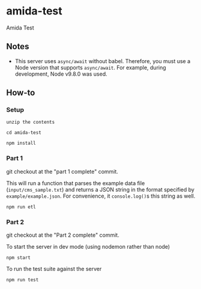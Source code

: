 # amida-test

Amida Test

## Notes

- This server uses `async/await` without babel.  Therefore, you must use a Node version that supports `async/await`.  For example, during development, Node v9.8.0 was used.

## How-to

### Setup

```
unzip the contents

cd amida-test

npm install
```

### Part 1

git checkout at the "part 1 complete" commit.

This will run a function that parses the example data file (`input/cms_sample.txt`) and returns a JSON string in the format specified by `example/example.json`.  For convenience, it `console.log()`s this string as well.

```
npm run etl
```

### Part 2

git checkout at the "Part 2 complete" commit.

To start the server in dev mode (using nodemon rather than node)

```
npm start
```

To run the test suite against the server
```
npm run test
```
